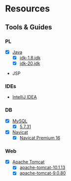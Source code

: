 # Resources

## Tools & Guides

### PL

-   [x] [Java](https://www.oracle.com/java/)
    -   [x] [jdk-1.8.jdk](https://www.oracle.com/java/technologies/downloads/#java8-mac)
    -   [x] [jdk-20.jdk](https://www.oracle.com/java/technologies/downloads/#jdk20-mac)
    
-   JSP

### IDEs

- [IntelliJ IDEA](https://www.jetbrains.com/idea/)

### DB

-   [x] [MySQL](https://www.mysql.com/)
    -   [x] [5.7.31](https://downloads.mysql.com/archives/community/)
    
-   [x] [Navicat](https://navicat.com/en/)
    -   [x] [Navicat Premium 16](https://www.navicat.com.cn/download/navicat-premium)

### Web

-   [x] [Apache Tomcat](https://tomcat.apache.org/)
    -   [x] [apache-tomcat-10.1.13](https://tomcat.apache.org/download-10.cgi)
    -   [x] [apache-tomcat-9.0.80](https://tomcat.apache.org/download-90.cgi)